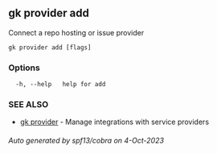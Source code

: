 ## gk provider add

Connect a repo hosting or issue provider

```
gk provider add [flags]
```

### Options

```
  -h, --help   help for add
```

### SEE ALSO

* [gk provider](gk_provider.md)	 - Manage integrations with service providers

###### Auto generated by spf13/cobra on 4-Oct-2023
